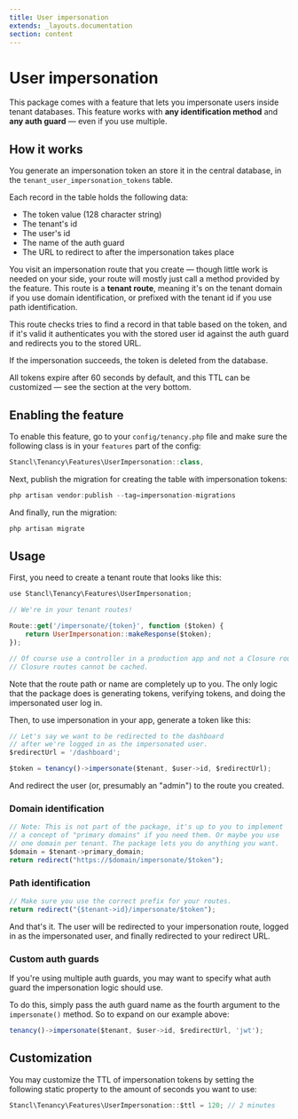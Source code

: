 ```yaml
---
title: User impersonation
extends: _layouts.documentation
section: content
---
```


# User impersonation

This package comes with a feature that lets you impersonate users inside tenant databases. This feature works with **any identification method** and **any auth guard** — even if you use multiple.

## How it works

You generate an impersonation token an store it in the central database, in the `tenant_user_impersonation_tokens` table.

Each record in the table holds the following data:

- The token value (128 character string)
- The tenant's id
- The user's id
- The name of the auth guard
- The URL to redirect to after the impersonation takes place

You visit an impersonation route that you create — though little work is needed on your side, your route will mostly just call a method provided by the feature. This route is a **tenant route**, meaning it's on the tenant domain if you use domain identification, or prefixed with the tenant id if you use path identification.

This route checks tries to find a record in that table based on the token, and if it's valid it authenticates you with the stored user id against the auth guard and redirects you to the stored URL.

If the impersonation succeeds, the token is deleted from the database.

All tokens expire after 60 seconds by default, and this TTL can be customized — see the section at the very bottom.

## Enabling the feature

To enable this feature, go to your `config/tenancy.php` file and make sure the following class is in your `features` part of the config:

```jsx
Stancl\Tenancy\Features\UserImpersonation::class,
```

Next, publish the migration for creating the table with impersonation tokens:

```jsx
php artisan vendor:publish --tag=impersonation-migrations
```

And finally, run the migration:

```jsx
php artisan migrate
```

## Usage

First, you need to create a tenant route that looks like this:

```jsx
use Stancl\Tenancy\Features\UserImpersonation;

// We're in your tenant routes!

Route::get('/impersonate/{token}', function ($token) {
    return UserImpersonation::makeResponse($token);
});

// Of course use a controller in a production app and not a Closure route.
// Closure routes cannot be cached.
```

Note that the route path or name are completely up to you. The only logic that the package does is generating tokens, verifying tokens, and doing the impersonated user log in.

Then, to use impersonation in your app, generate a token like this:

```jsx
// Let's say we want to be redirected to the dashboard
// after we're logged in as the impersonated user.
$redirectUrl = '/dashboard';

$token = tenancy()->impersonate($tenant, $user->id, $redirectUrl);
```

And redirect the user (or, presumably an "admin") to the route you created.

### Domain identification

```jsx
// Note: This is not part of the package, it's up to you to implement
// a concept of "primary domains" if you need them. Or maybe you use
// one domain per tenant. The package lets you do anything you want.
$domain = $tenant->primary_domain;
return redirect("https://$domain/impersonate/$token");
```

### Path identification

```jsx
// Make sure you use the correct prefix for your routes.
return redirect("{$tenant->id}/impersonate/$token");
```

And that's it. The user will be redirected to your impersonation route, logged in as the impersonated user, and finally redirected to your redirect URL.

### Custom auth guards

If you're using multiple auth guards, you may want to specify what auth guard the impersonation logic should use.

To do this, simply pass the auth guard name as the fourth argument to the `impersonate()` method. So to expand on our example above:

```jsx
tenancy()->impersonate($tenant, $user->id, $redirectUrl, 'jwt');
```

## Customization

You may customize the TTL of impersonation tokens by setting the following static property to the amount of seconds you want to use:

```jsx
Stancl\Tenancy\Features\UserImpersonation::$ttl = 120; // 2 minutes
```